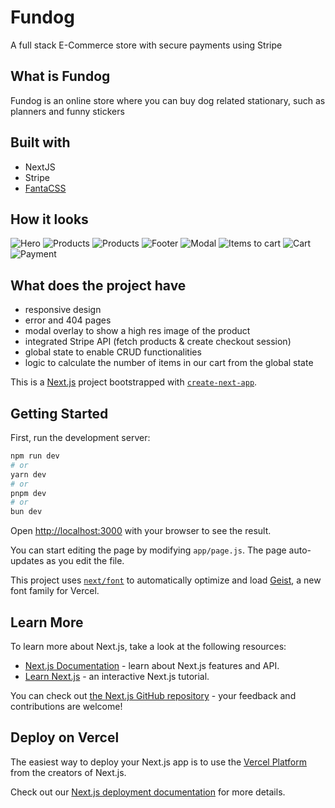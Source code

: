 # Fundog

A full stack E-Commerce store with secure payments using Stripe

## What is Fundog

Fundog is an online store where you can buy dog related stationary, such as planners and funny stickers 

## Built with

- NextJS
- Stripe
- [FantaCSS](https://github.com/jamezmca/fantacss)

## How it looks

![Hero](./public/fundog_hero.JPG)
![Products](./public/fundog_planner.JPG)
![Products](./public/fundog_stickers.JPG)
![Footer](./public/fundog_footer.JPG)
![Modal](./public/fundog_mobile_modal.JPG)
![Items to cart](./public/fundog_cart.JPG)
![Cart](./public/fundog_cart2.JPG)
![Payment](./public/fundog_payment.JPG)

## What does the project have

- responsive design
- error and 404 pages
- modal overlay to show a high res image of the product
- integrated Stripe API (fetch products & create checkout session)
- global state to enable CRUD functionalities 
- logic to calculate the number of items in our cart from the global state




This is a [Next.js](https://nextjs.org) project bootstrapped with [`create-next-app`](https://nextjs.org/docs/app/api-reference/cli/create-next-app).

## Getting Started

First, run the development server:

```bash
npm run dev
# or
yarn dev
# or
pnpm dev
# or
bun dev
```

Open [http://localhost:3000](http://localhost:3000) with your browser to see the result.

You can start editing the page by modifying `app/page.js`. The page auto-updates as you edit the file.

This project uses [`next/font`](https://nextjs.org/docs/app/building-your-application/optimizing/fonts) to automatically optimize and load [Geist](https://vercel.com/font), a new font family for Vercel.

## Learn More

To learn more about Next.js, take a look at the following resources:

- [Next.js Documentation](https://nextjs.org/docs) - learn about Next.js features and API.
- [Learn Next.js](https://nextjs.org/learn) - an interactive Next.js tutorial.

You can check out [the Next.js GitHub repository](https://github.com/vercel/next.js) - your feedback and contributions are welcome!

## Deploy on Vercel

The easiest way to deploy your Next.js app is to use the [Vercel Platform](https://vercel.com/new?utm_medium=default-template&filter=next.js&utm_source=create-next-app&utm_campaign=create-next-app-readme) from the creators of Next.js.

Check out our [Next.js deployment documentation](https://nextjs.org/docs/app/building-your-application/deploying) for more details.
